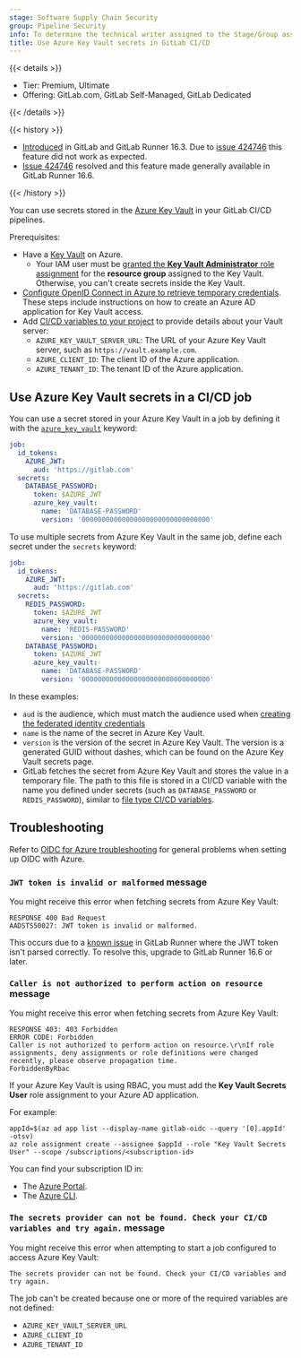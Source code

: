 ```yaml
---
stage: Software Supply Chain Security
group: Pipeline Security
info: To determine the technical writer assigned to the Stage/Group associated with this page, see https://handbook.gitlab.com/handbook/product/ux/technical-writing/#assignments
title: Use Azure Key Vault secrets in GitLab CI/CD
---
```


{{< details >}}

- Tier: Premium, Ultimate
- Offering: GitLab.com, GitLab Self-Managed, GitLab Dedicated

{{< /details >}}

{{< history >}}

- [Introduced](https://gitlab.com/gitlab-org/gitlab/-/issues/271271) in GitLab and GitLab Runner 16.3. Due to [issue 424746](https://gitlab.com/gitlab-org/gitlab/-/issues/424746) this feature did not work as expected.
- [Issue 424746](https://gitlab.com/gitlab-org/gitlab/-/issues/424746) resolved and this feature made generally available in GitLab Runner 16.6.

{{< /history >}}

You can use secrets stored in the [Azure Key Vault](https://azure.microsoft.com/en-us/products/key-vault/)
in your GitLab CI/CD pipelines.

Prerequisites:

- Have a [Key Vault](https://learn.microsoft.com/en-us/azure/key-vault/general/quick-create-portal) on Azure.
  - Your IAM user must be [granted the **Key Vault Administrator** role assignment](https://learn.microsoft.com/en-us/azure/role-based-access-control/quickstart-assign-role-user-portal#grant-access)
    for the **resource group** assigned to the Key Vault. Otherwise, you can't create secrets inside the Key Vault.
- [Configure OpenID Connect in Azure to retrieve temporary credentials](../cloud_services/azure/_index.md). These
  steps include instructions on how to create an Azure AD application for Key Vault access.
- Add [CI/CD variables to your project](../variables/_index.md#for-a-project) to provide details about your Vault server:
  - `AZURE_KEY_VAULT_SERVER_URL`: The URL of your Azure Key Vault server, such as `https://vault.example.com`.
  - `AZURE_CLIENT_ID`: The client ID of the Azure application.
  - `AZURE_TENANT_ID`: The tenant ID of the Azure application.

## Use Azure Key Vault secrets in a CI/CD job

You can use a secret stored in your Azure Key Vault in a job by defining it with the
[`azure_key_vault`](../yaml/_index.md#secretsazure_key_vault) keyword:

```yaml
job:
  id_tokens:
    AZURE_JWT:
      aud: 'https://gitlab.com'
  secrets:
    DATABASE_PASSWORD:
      token: $AZURE_JWT
      azure_key_vault:
        name: 'DATABASE-PASSWORD'
        version: '00000000000000000000000000000000'
```

To use multiple secrets from Azure Key Vault in the same job, define each secret under the `secrets` keyword:

```yaml
job:
  id_tokens:
    AZURE_JWT:
      aud: 'https://gitlab.com'
  secrets:
    REDIS_PASSWORD:
      token: $AZURE_JWT
      azure_key_vault:
        name: 'REDIS-PASSWORD'
        version: '00000000000000000000000000000000'
    DATABASE_PASSWORD:
      token: $AZURE_JWT
      azure_key_vault:
        name: 'DATABASE-PASSWORD'
        version: '00000000000000000000000000000000'
```

In these examples:

- `aud` is the audience, which must match the audience used when [creating the federated identity credentials](../cloud_services/azure/_index.md#create-azure-ad-federated-identity-credentials)
- `name` is the name of the secret in Azure Key Vault.
- `version` is the version of the secret in Azure Key Vault. The version is a generated
  GUID without dashes, which can be found on the Azure Key Vault secrets page.
- GitLab fetches the secret from Azure Key Vault and stores the value in a temporary file.
  The path to this file is stored in a CI/CD variable with the name you defined under secrets
  (such as `DATABASE_PASSWORD` or `REDIS_PASSWORD`), similar to
  [file type CI/CD variables](../variables/_index.md#use-file-type-cicd-variables).

## Troubleshooting

Refer to [OIDC for Azure troubleshooting](../cloud_services/azure/_index.md#troubleshooting) for general
problems when setting up OIDC with Azure.

### `JWT token is invalid or malformed` message

You might receive this error when fetching secrets from Azure Key Vault:

```plaintext
RESPONSE 400 Bad Request
AADSTS50027: JWT token is invalid or malformed.
```

This occurs due to a [known issue](https://gitlab.com/gitlab-org/gitlab/-/issues/424746) in GitLab Runner where the JWT token isn't parsed correctly.
To resolve this, upgrade to GitLab Runner 16.6 or later.

### `Caller is not authorized to perform action on resource` message

You might receive this error when fetching secrets from Azure Key Vault:

```plaintext
RESPONSE 403: 403 Forbidden
ERROR CODE: Forbidden
Caller is not authorized to perform action on resource.\r\nIf role assignments, deny assignments or role definitions were changed recently, please observe propagation time.
ForbiddenByRbac
```

If your Azure Key Vault is using RBAC, you must add the **Key Vault Secrets User** role assignment to your Azure AD
application.

For example:

```shell
appId=$(az ad app list --display-name gitlab-oidc --query '[0].appId' -otsv)
az role assignment create --assignee $appId --role "Key Vault Secrets User" --scope /subscriptions/<subscription-id>
```

You can find your subscription ID in:

- The [Azure Portal](https://learn.microsoft.com/en-us/azure/azure-portal/get-subscription-tenant-id#find-your-azure-subscription).
- The [Azure CLI](https://learn.microsoft.com/en-us/cli/azure/manage-azure-subscriptions-azure-cli#get-the-active-subscription).

### `The secrets provider can not be found. Check your CI/CD variables and try again.` message

You might receive this error when attempting to start a job configured to access Azure Key Vault:

```plaintext
The secrets provider can not be found. Check your CI/CD variables and try again.
```

The job can't be created because one or more of the required variables are not defined:

- `AZURE_KEY_VAULT_SERVER_URL`
- `AZURE_CLIENT_ID`
- `AZURE_TENANT_ID`
